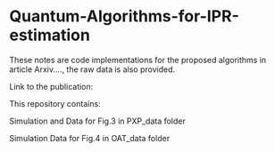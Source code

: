 # Quantum-Algorithms-for-IPR-estimation
These notes are code implementations for the proposed algorithms in article Arxiv...., the raw data is also provided.

Link to the publication:

This repository contains:

Simulation and Data for Fig.3 in PXP_data folder

Simulation Data for Fig.4 in OAT_data folder


